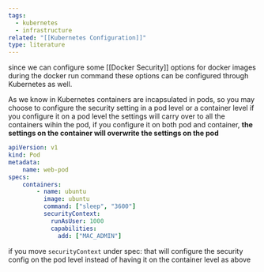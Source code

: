 ```yaml
---
tags:
  - kubernetes
  - infrastructure
related: "[[Kubernetes Configuration]]"
type: literature
---
```

since we can configure some [[Docker Security]] options for docker images during the docker run command these options can be configured through Kubernetes as well. 

As we know in Kubernetes containers are incapsulated in pods, so you may choose to configure the security setting in a pod level or a container level if you configure it on a pod level the settings will carry over to all the containers wihin the pod, if you configure it on both pod and container, **the settings on the container will overwrite the settings on the pod** 


```YAML
apiVersion: v1
kind: Pod
metadata: 
	name: web-pod
specs: 
	containers:
		- name: ubuntu
		  image: ubuntu
		  command: ["sleep", "3600"]
		  securityContext:
		    runAsUser: 1000
		    capabilities:
		      add: ["MAC_ADMIN"]
```

if you move `securityContext` under spec: that will configure the security config on the pod level instead of having it on the container level as above 